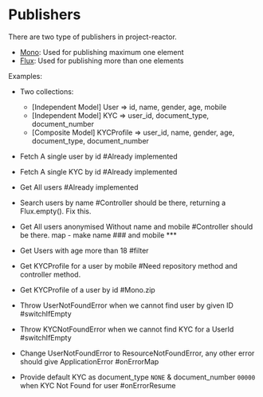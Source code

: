 # Publishers
There are two type of publishers in project-reactor.
- [Mono](https://projectreactor.io/docs/core/release/api/reactor/core/publisher/Mono.html): Used for publishing maximum one element
- [Flux](https://projectreactor.io/docs/core/release/api/reactor/core/publisher/Flux.html): Used for publishing more than one elements

Examples:
- Two collections:
    - [Independent Model] User => id, name, gender, age, mobile
    - [Independent Model] KYC => user_id, document_type, document_number
    - [Composite Model] KYCProfile => user_id, name, gender, age, document_type, document_number
  
- Fetch A single user by id #Already implemented
- Fetch A single KYC by id #Already implemented
- Get All users #Already implemented

- Search users by name #Controller should be there, returning a Flux.empty(). Fix this.
- Get All users anonymised Without name and mobile #Controller should be there. map - make name ### and mobile ***
- Get Users with age more than 18 #filter

- Get KYCProfile for a user by mobile #Need repository method and controller method.
- Get KYCProfile of a user by id #Mono.zip 

- Throw UserNotFoundError when we cannot find user by given ID #switchIfEmpty
- Throw KYCNotFoundError when we cannot find KYC for a UserId #switchIfEmpty

- Change UserNotFoundError to ResourceNotFoundError, any other error should give ApplicationError #onErrorMap
- Provide default KYC as document_type `NONE` & document_number `00000` when KYC Not Found for user #onErrorResume
